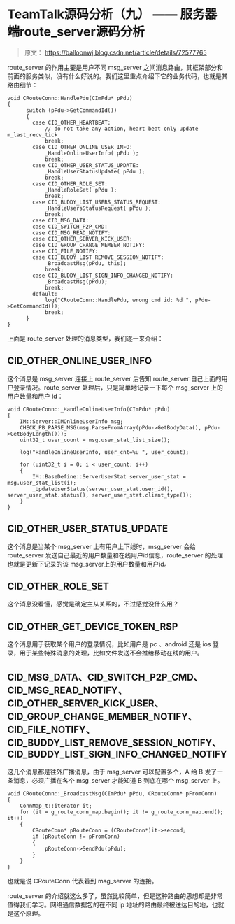 # TeamTalk源码分析（九） —— 服务器端route_server源码分析

> 原文： https://balloonwj.blog.csdn.net/article/details/72577765


route_server 的作用主要是用户不同 msg_server 之间消息路由，其框架部分和前面的服务类似，没有什么好说的。我们这里重点介绍下它的业务代码，也就是其路由细节：

 


        
	void CRouteConn::HandlePdu(CImPdu* pPdu)
	{
		  switch (pPdu->GetCommandId())
		  {
	        case CID_OTHER_HEARTBEAT:
	            // do not take any action, heart beat only update m_last_recv_tick
	            break;
	        case CID_OTHER_ONLINE_USER_INFO:
	            _HandleOnlineUserInfo( pPdu );
	            break;
	        case CID_OTHER_USER_STATUS_UPDATE:
	            _HandleUserStatusUpdate( pPdu );
	            break;
	        case CID_OTHER_ROLE_SET:
	            _HandleRoleSet( pPdu );
	            break;
	        case CID_BUDDY_LIST_USERS_STATUS_REQUEST:
	            _HandleUsersStatusRequest( pPdu );
	            break;
	        case CID_MSG_DATA:
	        case CID_SWITCH_P2P_CMD:
	        case CID_MSG_READ_NOTIFY:
	        case CID_OTHER_SERVER_KICK_USER:
	        case CID_GROUP_CHANGE_MEMBER_NOTIFY:
	        case CID_FILE_NOTIFY:
	        case CID_BUDDY_LIST_REMOVE_SESSION_NOTIFY:
	            _BroadcastMsg(pPdu, this);
	            break;
	        case CID_BUDDY_LIST_SIGN_INFO_CHANGED_NOTIFY:
	            _BroadcastMsg(pPdu);
	            break;
	        default:
	            log("CRouteConn::HandlePdu, wrong cmd id: %d ", pPdu->GetCommandId());
	            break;
	      }
	}
上面是 route_server 处理的消息类型，我们逐一来介绍：

 

## CID_OTHER_ONLINE_USER_INFO

这个消息是 msg_server 连接上 route_server 后告知 route_server 自己上面的用户登录情况。route_server 处理后，只是简单地记录一下每个 msg_server 上的用户数量和用户 id：

	void CRouteConn::_HandleOnlineUserInfo(CImPdu* pPdu)
	{
	    IM::Server::IMOnlineUserInfo msg;
	    CHECK_PB_PARSE_MSG(msg.ParseFromArray(pPdu->GetBodyData(), pPdu->GetBodyLength()));
	    uint32_t user_count = msg.user_stat_list_size();
	
	    log("HandleOnlineUserInfo, user_cnt=%u ", user_count);
	
	    for (uint32_t i = 0; i < user_count; i++)
	    {
	        IM::BaseDefine::ServerUserStat server_user_stat = msg.user_stat_list(i);
	        _UpdateUserStatus(server_user_stat.user_id(), server_user_stat.status(), server_user_stat.client_type());
	    }
	}


## CID_OTHER_USER_STATUS_UPDATE

这个消息是当某个 msg_server 上有用户上下线时，msg_server 会给 route_server 发送自己最近的用户数量和在线用户id信息，route_server 的处理也就是更新下记录的该 msg_server上的用户数量和用户id。



## CID_OTHER_ROLE_SET

这个消息没看懂，感觉是确定主从关系的，不过感觉没什么用？



## CID_OTHER_GET_DEVICE_TOKEN_RSP

这个消息用于获取某个用户的登录情况，比如用户是 pc 、android 还是 ios 登录，用于某些特殊消息的处理，比如文件发送不会推给移动在线的用户。



## CID_MSG_DATA、CID_SWITCH_P2P_CMD、CID_MSG_READ_NOTIFY、CID_OTHER_SERVER_KICK_USER、CID_GROUP_CHANGE_MEMBER_NOTIFY、CID_FILE_NOTIFY、CID_BUDDY_LIST_REMOVE_SESSION_NOTIFY、CID_BUDDY_LIST_SIGN_INFO_CHANGED_NOTIFY

这几个消息都是往外广播消息，由于 msg_server 可以配置多个，A 给 B 发了一条消息，必须广播在各个 msg_server 才能知道 B 到底在哪个 msg_server 上。

```
void CRouteConn::_BroadcastMsg(CImPdu* pPdu, CRouteConn* pFromConn)
{
    ConnMap_t::iterator it;
    for (it = g_route_conn_map.begin(); it != g_route_conn_map.end(); it++)
    {
        CRouteConn* pRouteConn = (CRouteConn*)it->second;
        if (pRouteConn != pFromConn)
        {
          	pRouteConn->SendPdu(pPdu);
        }
    }
}
```

也就是说 CRouteConn 代表着到 msg_server 的连接。

route_server 的介绍就这么多了，虽然比较简单，但是这种路由的思想却是非常值得我们学习。网络通信数据包的在不同 ip 地址的路由最终被送达目的地，也就是这个原理。
